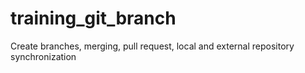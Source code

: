 # training_git_branch
Create branches, merging, pull request, local and external repository synchronization
